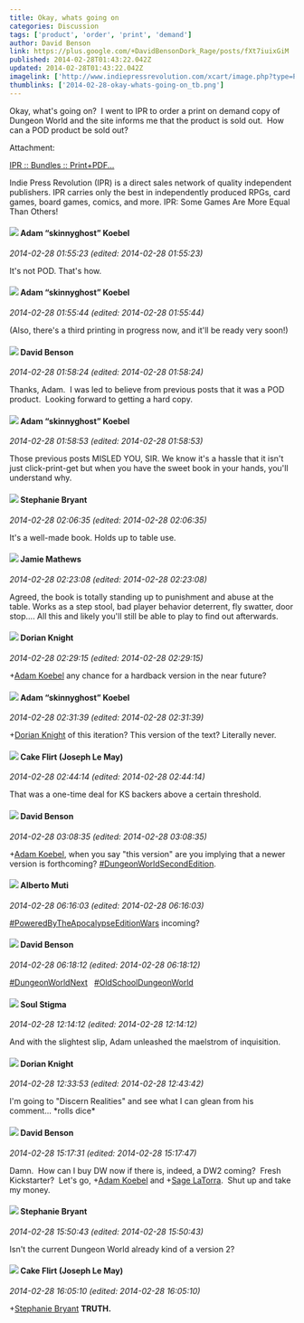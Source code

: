 ```yaml
---
title: Okay, whats going on
categories: Discussion
tags: ['product', 'order', 'print', 'demand']
author: David Benson
link: https://plus.google.com/+DavidBensonDork_Rage/posts/fXt7iuixGiM
published: 2014-02-28T01:43:22.042Z
updated: 2014-02-28T01:43:22.042Z
imagelink: ['http://www.indiepressrevolution.com/xcart/image.php?type=P&id=18774']
thumblinks: ['2014-02-28-okay-whats-going-on_tb.png']
---
```


Okay, what&#39;s going on?  I went to IPR to order a print on demand copy of Dungeon World and the site informs me that the product is sold out.  How can a POD product be sold out?


Attachment:

<a href='http://www.indiepressrevolution.com/xcart/product.php?productid=18774&cat=0&featured=Y'>IPR :: Bundles :: Print+PDF...</a>


Indie Press Revolution (IPR) is a direct sales network of quality independent publishers. IPR carries only the best in independently produced RPGs, card games, board games, comics, and more. IPR: Some Games Are More Equal Than Others!
<div id='comment z13ljxtznwasvdfza04ce1nipkiqzrpgywg0k'>
  <h4><img src='{{site.baseurl}}//images/avatars/112484087750169360510_photo.jpg'> Adam “skinnyghost” Koebel</h4>
      <p><cite>2014-02-28 01:55:23 (edited: 2014-02-28 01:55:23)</cite></p>
        <p>It&#39;s not POD. That&#39;s how.</p>
</div>
        

<div id='comment z13ljxtznwasvdfza04ce1nipkiqzrpgywg0k'>
  <h4><img src='{{site.baseurl}}//images/avatars/112484087750169360510_photo.jpg'> Adam “skinnyghost” Koebel</h4>
      <p><cite>2014-02-28 01:55:44 (edited: 2014-02-28 01:55:44)</cite></p>
        <p>(Also, there&#39;s a third printing in progress now, and it&#39;ll be ready very soon!)</p>
</div>
        

<div id='comment z13ljxtznwasvdfza04ce1nipkiqzrpgywg0k'>
  <h4><img src='{{site.baseurl}}//images/avatars/112061948037312301151_photo.jpg'> David Benson</h4>
      <p><cite>2014-02-28 01:58:24 (edited: 2014-02-28 01:58:24)</cite></p>
        <p>Thanks, Adam.  I was led to believe from previous posts that it was a POD product.  Looking forward to getting a hard copy.</p>
</div>
        

<div id='comment z13ljxtznwasvdfza04ce1nipkiqzrpgywg0k'>
  <h4><img src='{{site.baseurl}}//images/avatars/112484087750169360510_photo.jpg'> Adam “skinnyghost” Koebel</h4>
      <p><cite>2014-02-28 01:58:53 (edited: 2014-02-28 01:58:53)</cite></p>
        <p>Those previous posts MISLED YOU, SIR. We know it&#39;s a hassle that it isn&#39;t just click-print-get but when you have the sweet book in your hands, you&#39;ll understand why.</p>
</div>
        

<div id='comment z13ljxtznwasvdfza04ce1nipkiqzrpgywg0k'>
  <h4><img src='{{site.baseurl}}//images/avatars/117607363824545671895_photo.jpg'> Stephanie Bryant</h4>
      <p><cite>2014-02-28 02:06:35 (edited: 2014-02-28 02:06:35)</cite></p>
        <p>It&#39;s a well-made book. Holds up to table use.</p>
</div>
        

<div id='comment z13ljxtznwasvdfza04ce1nipkiqzrpgywg0k'>
  <h4><img src='{{site.baseurl}}//images/avatars/116266141003849782753_photo.jpg'> Jamie Mathews</h4>
      <p><cite>2014-02-28 02:23:08 (edited: 2014-02-28 02:23:08)</cite></p>
        <p>Agreed, the book is totally standing up to punishment and abuse at the table. Works as a step stool, bad player behavior deterrent, fly swatter, door stop.... All this and likely you&#39;ll still be able to play to find out afterwards. </p>
</div>
        

<div id='comment z13ljxtznwasvdfza04ce1nipkiqzrpgywg0k'>
  <h4><img src='{{site.baseurl}}//images/avatars/112430647495102392169_photo.jpg'> Dorian Knight</h4>
      <p><cite>2014-02-28 02:29:15 (edited: 2014-02-28 02:29:15)</cite></p>
        <p><span class="proflinkWrapper"><span class="proflinkPrefix">+</span><a class="proflink" href="https://plus.google.com/112484087750169360510" oid="112484087750169360510">Adam Koebel</a></span> any chance for a hardback version in the near future?</p>
</div>
        

<div id='comment z13ljxtznwasvdfza04ce1nipkiqzrpgywg0k'>
  <h4><img src='{{site.baseurl}}//images/avatars/112484087750169360510_photo.jpg'> Adam “skinnyghost” Koebel</h4>
      <p><cite>2014-02-28 02:31:39 (edited: 2014-02-28 02:31:39)</cite></p>
        <p><span class="proflinkWrapper"><span class="proflinkPrefix">+</span><a class="proflink" href="https://plus.google.com/112430647495102392169" oid="112430647495102392169">Dorian Knight</a></span> of this iteration? This version of the text? Literally never.</p>
</div>
        

<div id='comment z13ljxtznwasvdfza04ce1nipkiqzrpgywg0k'>
  <h4><img src='{{site.baseurl}}//images/avatars/118274317738578754478_photo.jpg'> Cake Flirt (Joseph Le May)</h4>
      <p><cite>2014-02-28 02:44:14 (edited: 2014-02-28 02:44:14)</cite></p>
        <p>That was a one-time deal for KS backers above a certain threshold.</p>
</div>
        

<div id='comment z13ljxtznwasvdfza04ce1nipkiqzrpgywg0k'>
  <h4><img src='{{site.baseurl}}//images/avatars/112061948037312301151_photo.jpg'> David Benson</h4>
      <p><cite>2014-02-28 03:08:35 (edited: 2014-02-28 03:08:35)</cite></p>
        <p><span class="proflinkWrapper"><span class="proflinkPrefix">+</span><a class="proflink" href="https://plus.google.com/112484087750169360510" oid="112484087750169360510">Adam Koebel</a></span>, when you say &quot;this version&quot; are you implying that a newer version is forthcoming?  <a rel="nofollow" class="ot-hashtag" href="https://plus.google.com/s/%23DungeonWorldSecondEdition/posts">#DungeonWorldSecondEdition</a>.</p>
</div>
        

<div id='comment z13ljxtznwasvdfza04ce1nipkiqzrpgywg0k'>
  <h4><img src='{{site.baseurl}}//images/avatars/115787882201313683519_photo.jpg'> Alberto Muti</h4>
      <p><cite>2014-02-28 06:16:03 (edited: 2014-02-28 06:16:03)</cite></p>
        <p><a rel="nofollow" class="ot-hashtag" href="https://plus.google.com/s/%23PoweredByTheApocalypseEditionWars/posts">#PoweredByTheApocalypseEditionWars</a> incoming?</p>
</div>
        

<div id='comment z13ljxtznwasvdfza04ce1nipkiqzrpgywg0k'>
  <h4><img src='{{site.baseurl}}//images/avatars/112061948037312301151_photo.jpg'> David Benson</h4>
      <p><cite>2014-02-28 06:18:12 (edited: 2014-02-28 06:18:12)</cite></p>
        <p><a rel="nofollow" class="ot-hashtag" href="https://plus.google.com/s/%23DungeonWorldNext/posts">#DungeonWorldNext</a>   <a rel="nofollow" class="ot-hashtag" href="https://plus.google.com/s/%23OldSchoolDungeonWorld/posts">#OldSchoolDungeonWorld</a>  </p>
</div>
        

<div id='comment z13ljxtznwasvdfza04ce1nipkiqzrpgywg0k'>
  <h4><img src='{{site.baseurl}}//images/avatars/111544129432437862475_photo.jpg'> Soul Stigma</h4>
      <p><cite>2014-02-28 12:14:12 (edited: 2014-02-28 12:14:12)</cite></p>
        <p>And with the slightest slip, Adam unleashed the maelstrom of inquisition.</p>
</div>
        

<div id='comment z13ljxtznwasvdfza04ce1nipkiqzrpgywg0k'>
  <h4><img src='{{site.baseurl}}//images/avatars/112430647495102392169_photo.jpg'> Dorian Knight</h4>
      <p><cite>2014-02-28 12:33:53 (edited: 2014-02-28 12:43:42)</cite></p>
        <p>I&#39;m going to &quot;Discern Realities&quot; and see what I can glean from his comment... *rolls dice*</p>
</div>
        

<div id='comment z13ljxtznwasvdfza04ce1nipkiqzrpgywg0k'>
  <h4><img src='{{site.baseurl}}//images/avatars/112061948037312301151_photo.jpg'> David Benson</h4>
      <p><cite>2014-02-28 15:17:31 (edited: 2014-02-28 15:17:47)</cite></p>
        <p>Damn.  How can I buy DW now if there is, indeed, a DW2 coming?  Fresh Kickstarter?  Let&#39;s go, <span class="proflinkWrapper"><span class="proflinkPrefix">+</span><a class="proflink" href="https://plus.google.com/112484087750169360510" oid="112484087750169360510">Adam Koebel</a></span> and <span class="proflinkWrapper"><span class="proflinkPrefix">+</span><a class="proflink" href="https://plus.google.com/117415966179711277938" oid="117415966179711277938">Sage LaTorra</a></span>.  Shut up and take my money.</p>
</div>
        

<div id='comment z13ljxtznwasvdfza04ce1nipkiqzrpgywg0k'>
  <h4><img src='{{site.baseurl}}//images/avatars/117607363824545671895_photo.jpg'> Stephanie Bryant</h4>
      <p><cite>2014-02-28 15:50:43 (edited: 2014-02-28 15:50:43)</cite></p>
        <p>Isn&#39;t the current Dungeon World already kind of a version 2?</p>
</div>
        

<div id='comment z13ljxtznwasvdfza04ce1nipkiqzrpgywg0k'>
  <h4><img src='{{site.baseurl}}//images/avatars/118274317738578754478_photo.jpg'> Cake Flirt (Joseph Le May)</h4>
      <p><cite>2014-02-28 16:05:10 (edited: 2014-02-28 16:05:10)</cite></p>
        <p><span class="proflinkWrapper"><span class="proflinkPrefix">+</span><a class="proflink" href="https://plus.google.com/117607363824545671895" oid="117607363824545671895">Stephanie Bryant</a></span> <b>TRUTH.</b></p>
</div>
        